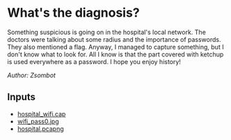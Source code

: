 # What's the diagnosis?

Something suspicious is going on in the hospital's local network. The doctors were talking about some radius and the importance of passwords. They also mentioned a flag. Anyway, I managed to capture something, but I don't know what to look for. All I know is that the part covered with ketchup is used everywhere as a password. I hope you enjoy history!

*Author: Zsombot*

## Inputs
- [hospital_wifi.cap](input/hospital_wifi.cap)
- [wifi_pass0.jpg](input/wifi_pass0.jpg)
- [hospital.pcapng](input/hospital.pcapng)

